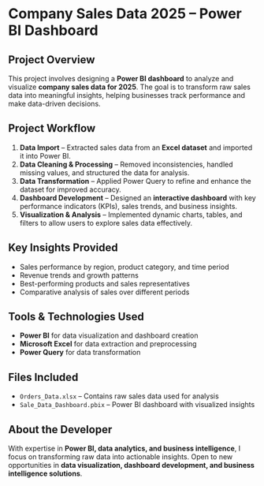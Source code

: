 # Company Sales Data 2025 – Power BI Dashboard

## Project Overview  
This project involves designing a **Power BI dashboard** to analyze and visualize **company sales data for 2025**. The goal is to transform raw sales data into meaningful insights, helping businesses track performance and make data-driven decisions.  

## Project Workflow  
1. **Data Import** – Extracted sales data from an **Excel dataset** and imported it into Power BI.  
2. **Data Cleaning & Processing** – Removed inconsistencies, handled missing values, and structured the data for analysis.  
3. **Data Transformation** – Applied Power Query to refine and enhance the dataset for improved accuracy.  
4. **Dashboard Development** – Designed an **interactive dashboard** with key performance indicators (KPIs), sales trends, and business insights.  
5. **Visualization & Analysis** – Implemented dynamic charts, tables, and filters to allow users to explore sales data effectively.  

## Key Insights Provided  
- Sales performance by region, product category, and time period  
- Revenue trends and growth patterns  
- Best-performing products and sales representatives  
- Comparative analysis of sales over different periods  

## Tools & Technologies Used  
- **Power BI** for data visualization and dashboard creation  
- **Microsoft Excel** for data extraction and preprocessing  
- **Power Query** for data transformation  

## Files Included  
- `Orders_Data.xlsx` – Contains raw sales data used for analysis  
- `Sale_Data_Dashboard.pbix` – Power BI dashboard with visualized insights  

## About the Developer  
With expertise in **Power BI, data analytics, and business intelligence**, I focus on transforming raw data into actionable insights. Open to new opportunities in **data visualization, dashboard development, and business intelligence solutions**.
